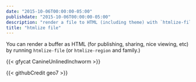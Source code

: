 ```yaml
---
date: "2015-10-06T00:00:00-05:00"
publishdate: "2015-10-06T00:00:00-05:00"
description: "render a file to HTML (including theme) with `htmlize-file`"
title: "htmlize file"
---
```


You can render a buffer as HTML (for publishing, sharing, nice viewing, etc) by
running `htmlize-file` (or `htmlize-region` and family.)

{{< gfycat CanineUnlinedInchworm >}}

{{< githubCredit geo7  >}}
